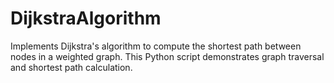 # DijkstraAlgorithm
Implements Dijkstra's algorithm to compute the shortest path between nodes in a weighted graph. This Python script demonstrates graph traversal and shortest path calculation.
